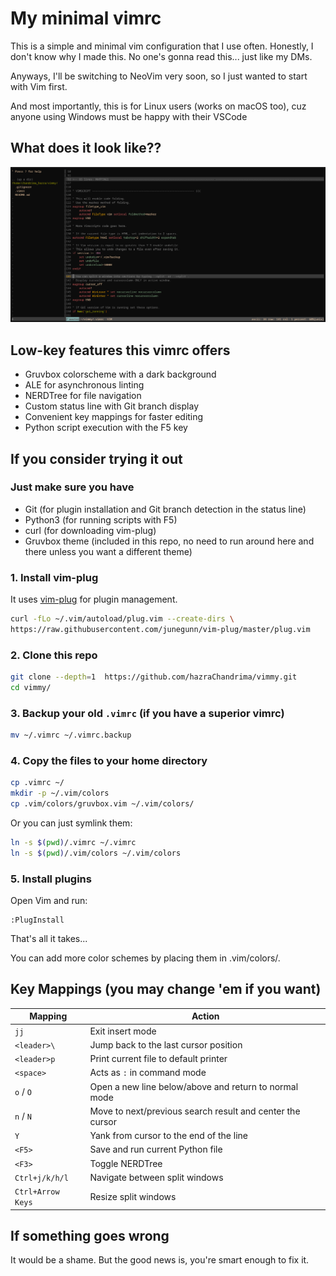 # My minimal vimrc

This is a simple and minimal vim configuration that I use often.
Honestly, I don't know why I made this. No one's gonna read this... just like my DMs.

Anyways, I'll be switching to NeoVim very soon, so I just wanted to start with Vim first.

And most importantly, this is for Linux users (works on macOS too), cuz anyone using Windows must be happy with their VSCode

## What does it look like??

![oopsie! it broke :\\](what-it-looks-like.png)

## Low-key features this vimrc offers
- Gruvbox colorscheme with a dark background
- ALE for asynchronous linting
- NERDTree for file navigation
- Custom status line with Git branch display
- Convenient key mappings for faster editing
- Python script execution with the F5 key

## If you consider trying it out

### Just make sure you have

* Git (for plugin installation and Git branch detection in the status line)
* Python3 (for running scripts with F5)
* curl (for downloading vim-plug)
* Gruvbox theme (included in this repo, no need to run around here and there unless you want a different theme)

### 1. Install vim-plug

It uses [vim-plug](https://github.com/junegunn/vim-plug) for plugin management.

```bash
curl -fLo ~/.vim/autoload/plug.vim --create-dirs \
https://raw.githubusercontent.com/junegunn/vim-plug/master/plug.vim
```

### 2. Clone this repo

```bash
git clone --depth=1  https://github.com/hazraChandrima/vimmy.git
cd vimmy/
```

### 3. Backup your old `.vimrc` (if you have a superior vimrc)

```bash
mv ~/.vimrc ~/.vimrc.backup
```

### 4. Copy the files to your home directory

```bash
cp .vimrc ~/
mkdir -p ~/.vim/colors
cp .vim/colors/gruvbox.vim ~/.vim/colors/
```

Or you can just symlink them:

```bash
ln -s $(pwd)/.vimrc ~/.vimrc
ln -s $(pwd)/.vim/colors ~/.vim/colors
```

### 5. Install plugins

Open Vim and run:

```vim
:PlugInstall
```

That's all it takes...

You can add more color schemes by placing them in .vim/colors/.

## Key Mappings (you may change 'em if you want)

| Mapping           | Action                                                    |
| ----------------- | --------------------------------------------------------- |
| `jj`              | Exit insert mode                                          |
| `<leader>\`       | Jump back to the last cursor position                     |
| `<leader>p`       | Print current file to default printer                     |
| `<space>`         | Acts as `:` in command mode                               |
| `o` / `O`         | Open a new line below/above and return to normal mode     |
| `n` / `N`         | Move to next/previous search result and center the cursor |
| `Y`               | Yank from cursor to the end of the line                   |
| `<F5>`            | Save and run current Python file                          |
| `<F3>`            | Toggle NERDTree                                           |
| `Ctrl+j/k/h/l`    | Navigate between split windows                            |
| `Ctrl+Arrow Keys` | Resize split windows                                      |


## If something goes wrong

It would be a shame. But the good news is, you're smart enough to fix it.
